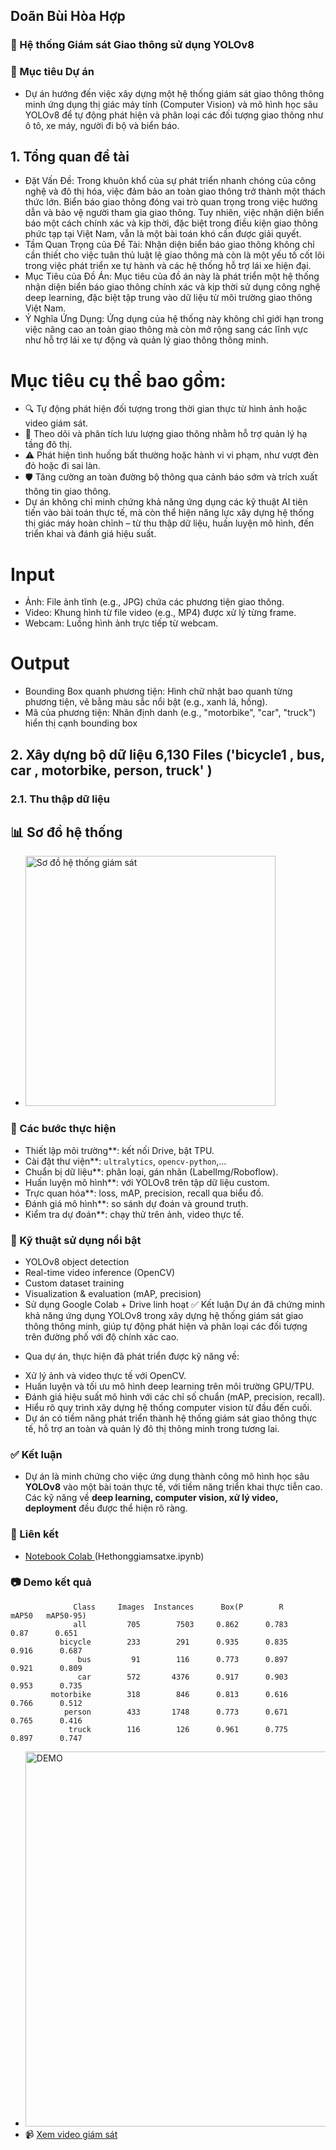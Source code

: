## Doãn Bùi Hòa Hợp 
### 🚦 Hệ thống Giám sát Giao thông sử dụng YOLOv8
### 🎯 Mục tiêu Dự án
* Dự án hướng đến việc xây dựng một hệ thống giám sát giao thông thông minh ứng dụng thị giác máy tính (Computer Vision) và mô hình học sâu YOLOv8 để tự động phát hiện và phân loại các đối tượng giao thông như ô tô, xe máy, người đi bộ và biển báo.
## 1. Tổng quan đề tài  
* Đặt Vấn Đề: Trong khuôn khổ của sự phát triển nhanh chóng của công nghệ và đô thị hóa, việc đảm bảo an toàn giao thông trở thành một thách thức lớn. Biển báo giao thông đóng vai trò quan trọng trong việc hướng dẫn và bảo vệ người tham gia giao thông. Tuy nhiên, việc nhận diện biển báo một cách chính xác và kịp thời, đặc biệt trong điều kiện giao thông phức tạp tại Việt Nam, vẫn là một bài toán khó cần được giải quyết.
* Tầm Quan Trọng của Đề Tài: Nhận diện biển báo giao thông không chỉ cần thiết cho việc tuân thủ luật lệ giao thông mà còn là một yếu tố cốt lõi trong việc phát triển xe tự hành và các hệ thống hỗ trợ lái xe hiện đại.
* Mục Tiêu của Đồ Án: Mục tiêu của đồ án này là phát triển một hệ thống nhận diện biển báo giao thông chính xác và kịp thời sử dụng công nghệ deep learning, đặc biệt tập trung vào dữ liệu từ môi trường giao thông Việt Nam.
* Ý Nghĩa Ứng Dụng: Ứng dụng của hệ thống này không chỉ giới hạn trong việc nâng cao an toàn giao thông mà còn mở rộng sang các lĩnh vực như hỗ trợ lái xe tự động và quản lý giao thông thông minh.
# Mục tiêu cụ thể bao gồm:
*  🔍 Tự động phát hiện đối tượng trong thời gian thực từ hình ảnh hoặc video giám sát.
*  🚦 Theo dõi và phân tích lưu lượng giao thông nhằm hỗ trợ quản lý hạ tầng đô thị.
*  ⚠️ Phát hiện tình huống bất thường hoặc hành vi vi phạm, như vượt đèn đỏ hoặc đi sai làn.
*  🛡️ Tăng cường an toàn đường bộ thông qua cảnh báo sớm và trích xuất thông tin giao thông.
* Dự án không chỉ minh chứng khả năng ứng dụng các kỹ thuật AI tiên tiến vào bài toán thực tế, mà còn thể hiện năng lực xây dựng hệ thống thị giác máy hoàn chỉnh – từ thu thập dữ liệu, huấn luyện mô hình, đến triển khai và đánh giá hiệu suất.
# Input
* Ảnh: File ảnh tĩnh (e.g., JPG) chứa các phương tiện giao thông.
* Video: Khung hình từ file video (e.g., MP4) được xử lý từng frame.
* Webcam: Luồng hình ảnh trực tiếp từ webcam.
# Output
* Bounding Box quanh phương tiện: Hình chữ nhật bao quanh từng phương tiện, vẽ bằng màu sắc nổi bật (e.g., xanh lá, hồng).
* Mã của phương tiện: Nhãn định danh (e.g., "motorbike", "car", "truck") hiển thị cạnh bounding box
## 2. Xây dựng bộ dữ liệu 6,130 Files ('bicycle1 , bus, car , motorbike,  person, truck' ) 
### 2.1. Thu thập dữ liệu
## 📊 Sơ đồ hệ thống
* <img src="sơ%20đồ%20HETHONGGIAMSAT.png" alt="Sơ đồ hệ thống giám sát" width="400"/>
### 🔁 Các bước thực hiện
* Thiết lập môi trường**: kết nối Drive, bật TPU.
* Cài đặt thư viện**: `ultralytics`, `opencv-python`,...
* Chuẩn bị dữ liệu**: phân loại, gán nhãn (LabelImg/Roboflow).
* Huấn luyện mô hình**: với YOLOv8 trên tập dữ liệu custom.
* Trực quan hóa**: loss, mAP, precision, recall qua biểu đồ.
* Đánh giá mô hình**: so sánh dự đoán và ground truth.
* Kiểm tra dự đoán**: chạy thử trên ảnh, video thực tế.
### 🧠 Kỹ thuật sử dụng nổi bật
* YOLOv8 object detection
* Real-time video inference (OpenCV)
* Custom dataset training
* Visualization & evaluation (mAP, precision)
* Sử dụng Google Colab + Drive linh hoạt
✅ Kết luận
Dự án đã chứng minh khả năng ứng dụng YOLOv8 trong xây dựng hệ thống giám sát giao thông thông minh, giúp tự động phát hiện và phân loại các đối tượng trên đường phố với độ chính xác cao.
+ Qua dự án, thực hiện đã phát triển được kỹ năng về:
* Xử lý ảnh và video thực tế với OpenCV.
* Huấn luyện và tối ưu mô hình deep learning trên môi trường GPU/TPU.
* Đánh giá hiệu suất mô hình với các chỉ số chuẩn (mAP, precision, recall).
* Hiểu rõ quy trình xây dựng hệ thống computer vision từ đầu đến cuối.
* Dự án có tiềm năng phát triển thành hệ thống giám sát giao thông thực tế, hỗ trợ an toàn và quản lý đô thị thông minh trong tương lai.
### ✅ Kết luận
* Dự án là minh chứng cho việc ứng dụng thành công mô hình học sâu **YOLOv8** vào một bài toán thực tế, với tiềm năng triển khai thực tiễn cao. Các kỹ năng về **deep learning, computer vision, xử lý video, deployment** đều được thể hiện rõ ràng.
### 🔗 Liên kết
* [Notebook Colab ](Hethonggiamsatxe.ipynb) (Hethonggiamsatxe.ipynb)
### 📷 Demo kết quả
                  Class     Images  Instances      Box(P        R       mAP50   mAP50-95)
                  all         705        7503     0.862      0.783       0.87      0.651
               bicycle        233        291      0.935      0.835      0.916      0.687
                   bus         91        116      0.773      0.897      0.921      0.809
                   car        572       4376      0.917      0.903      0.953      0.735
             motorbike        318        846      0.813      0.616      0.766      0.512
                person        433       1748      0.773      0.671      0.765      0.416
                 truck        116        126      0.961      0.775      0.897      0.747
*  <img src="val_batch0_labels.jpg" alt="DEMO" width="600"/>
* 📹 [Xem video giám sát](https://github.com/DoanBuiHoaHop/Hethonggiaothong-YOLOv8/blob/main/videogiamsat.mp4)
